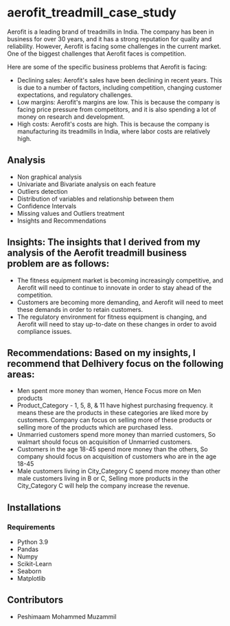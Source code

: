 # aerofit_treadmill_case_study
Aerofit is a leading brand of treadmills in India. The company has been in business for over 30 years, and it has a strong reputation for quality and reliability. However, Aerofit is facing some challenges in the current market.  One of the biggest challenges that Aerofit faces is competition.

Here are some of the specific business problems that Aerofit is facing:

- Declining sales: Aerofit's sales have been declining in recent years. This is due to a number of factors, including competition, changing customer expectations, and regulatory challenges.
- Low margins: Aerofit's margins are low. This is because the company is facing price pressure from competitors, and it is also spending a lot of money on research and development.
- High costs: Aerofit's costs are high. This is because the company is manufacturing its treadmills in India, where labor costs are relatively high.



## Analysis
- Non graphical analysis
- Univariate and Bivariate analysis on each feature
- Outliers detection
- Distribution of variables and relationship between them
- Confidence Intervals
- Missing values and Outliers treatment
- Insights and Recommendations

## Insights: The insights that I derived from my analysis of the Aerofit treadmill business problem are as follows:

- The fitness equipment market is becoming increasingly competitive, and Aerofit will need to continue to innovate in order to stay ahead of the competition.
- Customers are becoming more demanding, and Aerofit will need to meet these demands in order to retain customers.
- The regulatory environment for fitness equipment is changing, and Aerofit will need to stay up-to-date on these changes in order to avoid compliance issues.


## Recommendations: Based on my insights, I recommend that Delhivery focus on the following areas:

- Men spent more money than women, Hence Focus more on Men products
- Product_Category - 1, 5, 8, & 11 have highest purchasing frequency. it means these are the
products in these categories are liked more by customers. Company can focus on selling more
of these products or selling more of the products which are purchased less.
- Unmarried customers spend more money than married customers, So walmart should focus
on acquisition of Unmarried customers.
- Customers in the age 18-45 spend more money than the others, So company should focus on
acquisition of customers who are in the age 18-45
- Male customers living in City_Category C spend more money than other male customers
living in B or C, Selling more products in the City_Category C will help the company
increase the revenue.


## Installations
### Requirements
- Python 3.9
- Pandas
- Numpy
- Scikit-Learn
- Seaborn
- Matplotlib

## Contributors
- Peshimaam Mohammed Muzammil

